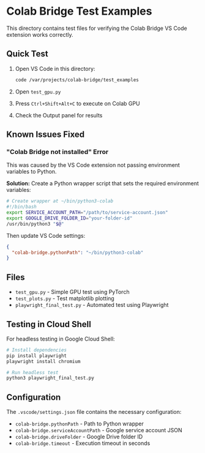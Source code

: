# Colab Bridge Test Examples

This directory contains test files for verifying the Colab Bridge VS Code extension works correctly.

## Quick Test

1. Open VS Code in this directory:
   ```bash
   code /var/projects/colab-bridge/test_examples
   ```

2. Open `test_gpu.py`

3. Press `Ctrl+Shift+Alt+C` to execute on Colab GPU

4. Check the Output panel for results

## Known Issues Fixed

### "Colab Bridge not installed" Error
This was caused by the VS Code extension not passing environment variables to Python. 

**Solution:** Create a Python wrapper script that sets the required environment variables:

```bash
# Create wrapper at ~/bin/python3-colab
#!/bin/bash
export SERVICE_ACCOUNT_PATH="/path/to/service-account.json"
export GOOGLE_DRIVE_FOLDER_ID="your-folder-id"
/usr/bin/python3 "$@"
```

Then update VS Code settings:
```json
{
  "colab-bridge.pythonPath": "~/bin/python3-colab"
}
```

## Files

- `test_gpu.py` - Simple GPU test using PyTorch
- `test_plots.py` - Test matplotlib plotting
- `playwright_final_test.py` - Automated test using Playwright

## Testing in Cloud Shell

For headless testing in Google Cloud Shell:

```bash
# Install dependencies
pip install playwright
playwright install chromium

# Run headless test
python3 playwright_final_test.py
```

## Configuration

The `.vscode/settings.json` file contains the necessary configuration:
- `colab-bridge.pythonPath` - Path to Python wrapper
- `colab-bridge.serviceAccountPath` - Google service account JSON
- `colab-bridge.driveFolder` - Google Drive folder ID
- `colab-bridge.timeout` - Execution timeout in seconds